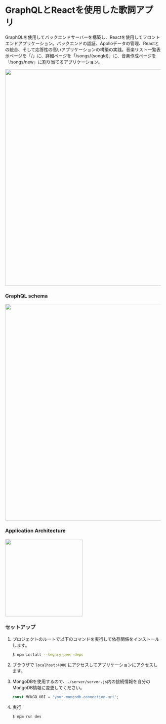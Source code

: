 # GraphQLとReactを使用した歌詞アプリ

GraphQLを使用してバックエンドサーバーを構築し、Reactを使用してフロントエンドアプリケーション。バックエンドの認証、Apolloデータの管理、Reactとの統合、そして応答性の高いアプリケーションの構築の実践。音楽リスト一覧表示ページを「/」に、詳細ページを「/songs/{songId}」に、音楽作成ページを「/songs/new」に割り当てるアプリケーション。

<img src="./images/appGraphQL.png" width="700">

### GraphQL schema
<img src="./images/appGraphQL_Schema.png" width="700">

### Application Architecture
<img src="./images/appGraphQL_AppArchitecture.png" width="250">

### セットアップ

1. プロジェクトのルートで以下のコマンドを実行して依存関係をインストールします。

    ```bash
    $ npm install --legacy-peer-deps
    ```

2. ブラウザで `localhost:4000` にアクセスしてアプリケーションにアクセスします。

3. MongoDBを使用するので、`./server/server.js`内の接続情報を自分のMongoDB情報に変更してください。

    ```javascript
    const MONGO_URI = 'your-mongodb-connection-uri';
    ```
4. 実行
    ```bash
    $ npm run dev
    ```